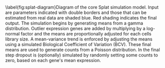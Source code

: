 \label{fig:splat-diagram}Diagram of the core Splat simulation model. Input are parameters indicated with double borders and those that can be estimated from real data are shaded blue. Red shading indicates the final output. The simulation begins by generating means from a gamma distribution. Outlier expression genes are added by multiplying by a log-normal factor and the means are proportionally adjusted for each cells library size. A mean-variance trend is enforced by adjusting the means using a simulated Biological Coefficient of Variation (BCV). These final means are used to generate counts from a Poisson distribution. In the final step dropout is (optionally) simulated by randomly setting some counts to zero, based on each gene's mean expression.